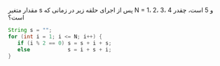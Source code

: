 مقدار متغیر s پس از اجرای حلقه زیر در زمانی که N = 1، 2، 3، 4 و 5 است، چقدر است؟
````java
String s = "";
for (int i = 1; i <= N; i++) {
   if (i % 2 == 0) s = s + i + s;
   else            s = i + s + i;
}
````
